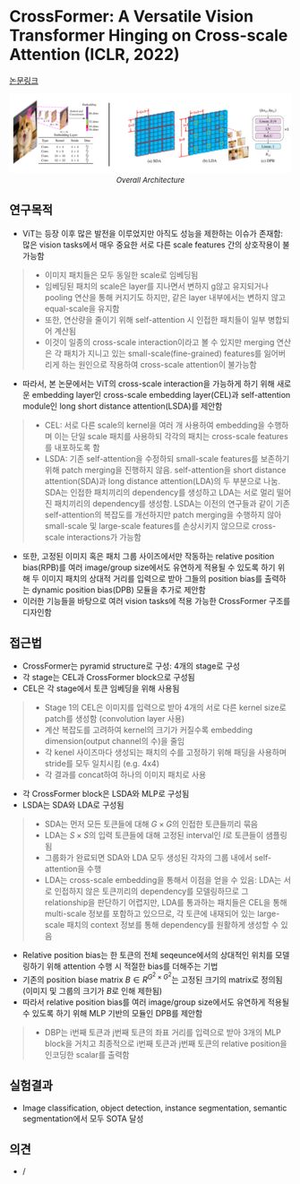 # CrossFormer: A Versatile Vision Transformer Hinging on Cross-scale Attention (ICLR, 2022)

[논문링크](https://arxiv.org/abs/2108.00154)

<p align="center">
    <img width="1000" alt='fig1' src="./img/01_32_01.png?raw=true"></br>
    <em><font size=2>Overall Architecture</font></em>
</p>

## 연구목적
- ViT는 등장 이후 많은 발전을 이루었지만 아직도 성능을 제한하는 이슈가 존재함: 많은 vision tasks에서 매우 중요한 서로 다른 scale features 간의 상호작용이 불가능함
> - 이미지 패치들은 모두 동일한 scale로 임베딩됨
> - 임베딩된 패치의 scale은 layer를 지나면서 변하지 g않고 유지되거나 pooling 연산을 통해 커지기도 하지만, 같은 layer 내부에서는 변하지 않고 equal-scale을 유지함
> - 또한, 연산량을 줄이기 위해 self-attention 시 인접한 패치들이 일부 병합되어 계산됨
> - 이것이 일종의 cross-scale interaction이라고 볼 수 있지만 merging 연산은 각 패치가 지니고 있는 small-scale(fine-grained) features를 잃어버리게 하는 원인으로 작용하여 cross-scale attention이 불가능함
- 따라서, 본 논문에서는 ViT의 cross-scale interaction을 가능하게 하기 위해 새로운 embedding layer인 cross-scale embedding layer(CEL)과 self-attention module인 long short distance attention(LSDA)를 제안함
> - CEL: 서로 다른 scale의 kernel을 여러 개 사용하여 embedding을 수행하며 이는 단일 scale 패치를 사용하되 각각의 패치는 cross-scale features를 내포하도록 함
> - LSDA: 기존 self-attention을 수정하되 small-scale features를 보존하기 위해 patch merging을 진행하지 않음. self-attention을 short distance attention(SDA)과 long distance attention(LDA)의 두 부분으로 나눔. SDA는 인접한 패치끼리의 dependency를 생성하고 LDA는 서로 멀리 떨어진 패치끼리의 dependency를 생성함. LSDA는 이전의 연구들과 같이 기존 self-attention의 복잡도를 개선하지만 patch merging을 수행하지 않아 small-scale 및 large-scale features를 손상시키지 않으므로 cross-scale interactions가 가능함
- 또한, 고정된 이미지 혹은 패치 그룹 사이즈에서만 작동하는 relative position bias(RPB)를 여러 image/group size에서도 유연하게 적용될 수 있도록 하기 위해 두 이미지 패치의 상대적 거리를 입력으로 받아 그들의 position bias를 출력하는 dynamic position bias(DPB) 모듈을 추가로 제안함
- 이러한 기능들을 바탕으로 여러 vision tasks에 적용 가능한 CrossFormer 구조를 디자인함

## 접근법
- CrossFormer는 pyramid structure로 구성: 4개의 stage로 구성
- 각 stage는 CEL과 CrossFormer block으로 구성됨
- CEL은 각 stage에서 토큰 임베딩을 위해 사용됨
> - Stage 1의 CEL은 이미지를 입력으로 받아 4개의 서로 다른 kernel size로 patch를 생성함 (convolution layer 사용) 
> - 계산 복잡도를 고려하여 kernel의 크기가 커질수록 embedding dimension(output channel의 수)을 줄임
> - 각 kenel 사이즈마다 생성되는 패치의 수를 고정하기 위해 패딩을 사용하며 stride를 모두 일치시킴 (e.g. 4x4)
> - 각 결과를 concat하여 하나의 이미지 패치로 사용
- 각 CrossFormer block은 LSDA와 MLP로 구성됨
- LSDA는 SDA와 LDA로 구성됨
> - SDA는 먼저 모든 토큰들에 대해 $G\times{G}$의 인접한 토큰들끼리 묶음
> - LDA는 $S\times{S}$의 입력 토큰들에 대해 고정된 interval인 $I$로 토큰들이 샘플링됨
> - 그룹화가 완료되면 SDA와 LDA 모두 생성된 각자의 그룹 내에서 self-attention을 수행
> - LDA는 cross-scale embedding을 통해서 이점을 얻을 수 있음: LDA는 서로 인접하지 않은 토큰끼리의 dependency를 모델링하므로 그 relationship을 판단하기 어렵지만, LDA를 통과하는 패치들은 CEL을 통해 multi-scale 정보를 포함하고 있으므로, 각 토큰에 내재되어 있는 large-scale 패치의 context 정보를 통해 dependency를 원활하게 생성할 수 있음
- Relative position bias는 한 토큰의 전체 seqeunce에서의 상대적인 위치를 모델링하기 위해 attention 수행 시 적절한 bias를 더해주는 기법
- 기존의 position biase matrix $B\in{R}^{{G^2}\times{G^2}}$는 고정된 크기의 matrix로 정의됨 (이미지 및 그룹의 크기가 $B$로 인해 제한됨)
- 따라서 relative position bias를 여러 image/group size에서도 유연하게 적용될 수 있도록 하기 위해 MLP 기반의 모듈인 DPB를 제안함
> - DBP는 i번째 토큰과 j번째 토큰의 좌표 거리를 입력으로 받아 3개의 MLP block을 거치고 최종적으로 i번째 토큰과 j번째 토큰의 relative position을 인코딩한 scalar를 출력함

## 실험결과
- Image classification, object detection, instance segmentation, semantic segmentation에서 모두 SOTA 달성

## 의견
- /
